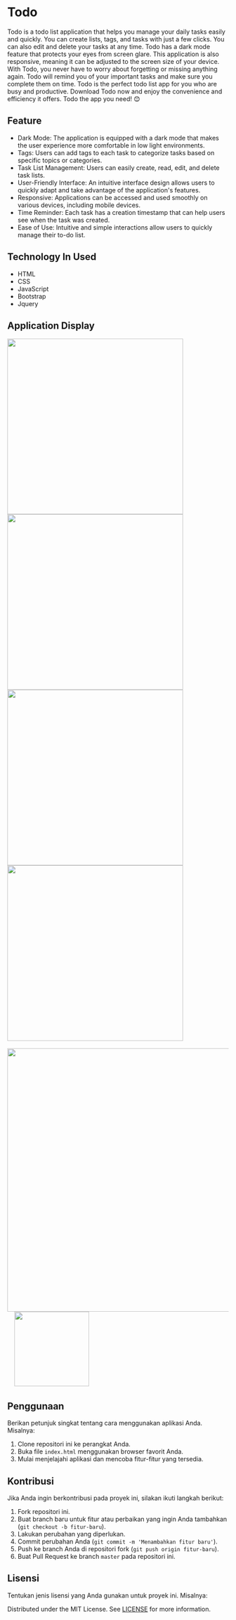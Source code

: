 # Todo

Todo is a todo list application that helps you manage your daily tasks easily and quickly. You can create lists, tags, and tasks with just a few clicks. You can also edit and delete your tasks at any time. Todo has a dark mode feature that protects your eyes from screen glare. This application is also responsive, meaning it can be adjusted to the screen size of your device. With Todo, you never have to worry about forgetting or missing anything again. Todo will remind you of your important tasks and make sure you complete them on time. Todo is the perfect todo list app for you who are busy and productive. Download Todo now and enjoy the convenience and efficiency it offers. Todo the app you need! 😊

## Feature

- Dark Mode: The application is equipped with a dark mode that makes the user experience more comfortable in low light environments.
- Tags: Users can add tags to each task to categorize tasks based on specific topics or categories.
- Task List Management: Users can easily create, read, edit, and delete task lists.
- User-Friendly Interface: An intuitive interface design allows users to quickly adapt and take advantage of the application's features.
- Responsive: Applications can be accessed and used smoothly on various devices, including mobile devices.
- Time Reminder: Each task has a creation timestamp that can help users see when the task was created.
- Ease of Use: Intuitive and simple interactions allow users to quickly manage their to-do list.

## Technology In Used

- HTML
- CSS
- JavaScript
- Bootstrap
- Jquery

## Application Display

<img src="https://github.com/fyyqq/to-do/assets/93767398/97571e79-e671-4a83-8bbd-531d29a5ffd7" width="400">
<img src="https://github.com/fyyqq/to-do/assets/93767398/3f4b300c-e9cd-4935-960e-17d44abbc661" width="400">
<img src="https://github.com/fyyqq/to-do/assets/93767398/2163c437-9065-4098-a742-0643f83a8755" width="400">
<img src="https://github.com/fyyqq/to-do/assets/93767398/a27db86d-d983-4368-95d8-54541b4f2f7c" width="400">

<br>
<br>

<img src="https://github.com/fyyqq/to-do/assets/93767398/064582a3-5887-4a12-b4e4-8675af98d534" width="600">
&nbsp
&nbsp
<img src="https://github.com/fyyqq/to-do/assets/93767398/b4e42e8f-7369-4e1e-8163-6200ce0534b9" width="170">

## Penggunaan

Berikan petunjuk singkat tentang cara menggunakan aplikasi Anda. Misalnya:

1. Clone repositori ini ke perangkat Anda.
2. Buka file `index.html` menggunakan browser favorit Anda.
3. Mulai menjelajahi aplikasi dan mencoba fitur-fitur yang tersedia.

## Kontribusi

Jika Anda ingin berkontribusi pada proyek ini, silakan ikuti langkah berikut:

1. Fork repositori ini.
2. Buat branch baru untuk fitur atau perbaikan yang ingin Anda tambahkan (`git checkout -b fitur-baru`).
3. Lakukan perubahan yang diperlukan.
4. Commit perubahan Anda (`git commit -m 'Menambahkan fitur baru'`).
5. Push ke branch Anda di repositori fork (`git push origin fitur-baru`).
6. Buat Pull Request ke branch `master` pada repositori ini.

## Lisensi

Tentukan jenis lisensi yang Anda gunakan untuk proyek ini. Misalnya:

Distributed under the MIT License. See [LICENSE](LICENSE) for more information.

